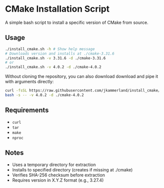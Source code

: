 # CMake Installation Script

A simple bash script to install a specific version of CMake from source.

## Usage

```bash 
./install_cmake.sh -h # Show help message
# Downloads version and installs at ./cmake-3.31.6
./install_cmake.sh -v 3.31.6 -d ./cmake-3.31.6
# or
./install_cmake.sh -v 4.0.2 -d ./cmake-4.0.2
```

Without cloning the repository, you can also download download and pipe it with arguments directly:
```bash
curl -fsSL https://raw.githubusercontent.com/jkammerland/install_cmake/master/install_cmake.sh | \
bash -s -- -v 4.0.2 -d ./cmake-4.0.2
```

## Requirements
- `curl`
- `tar`
- `make`
- `nproc`

## Notes
- Uses a temporary directory for extraction
- Installs to specified directory (creates if missing at ./cmake)
- Verifies SHA-256 checksum before extraction
- Requires version in X.Y.Z format (e.g., 3.27.4)